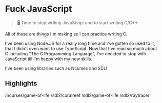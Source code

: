 # Fuck JavaScript
> 🖥️ Time to stop writing JavaScript and to start writing C/C++

All of these are things I'm making so I can practice writing C.

I've been using Node.JS for a really long time and I've gotten so used to it, that I didn't even want to use TypeScript. Now that I've read so much about C including "The C Programming Language", I've decided to stop with JavaScript till I'm happy with my new skills.

I've been using libraries such as Ncurses and SDL!

## Highlights

/ncurses/game-of-life
/sdl2/coralreef
/sdl2/game-of-life
/sdl2/raytracer